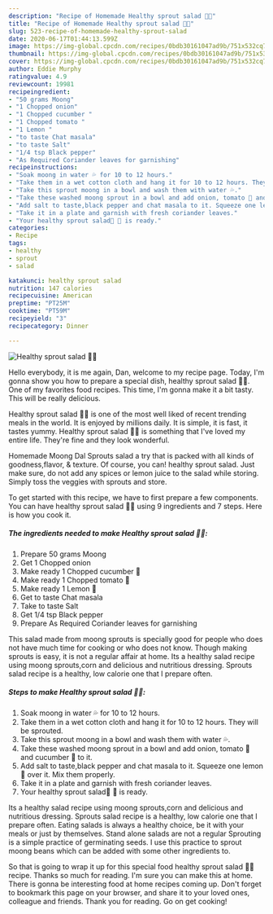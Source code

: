 ```yaml
---
description: "Recipe of Homemade Healthy sprout salad 🥗🥗"
title: "Recipe of Homemade Healthy sprout salad 🥗🥗"
slug: 523-recipe-of-homemade-healthy-sprout-salad
date: 2020-06-17T01:44:13.599Z
image: https://img-global.cpcdn.com/recipes/0bdb30161047ad9b/751x532cq70/healthy-sprout-salad-🥗🥗-recipe-main-photo.jpg
thumbnail: https://img-global.cpcdn.com/recipes/0bdb30161047ad9b/751x532cq70/healthy-sprout-salad-🥗🥗-recipe-main-photo.jpg
cover: https://img-global.cpcdn.com/recipes/0bdb30161047ad9b/751x532cq70/healthy-sprout-salad-🥗🥗-recipe-main-photo.jpg
author: Eddie Murphy
ratingvalue: 4.9
reviewcount: 19981
recipeingredient:
- "50 grams Moong"
- "1 Chopped onion"
- "1 Chopped cucumber "
- "1 Chopped tomato "
- "1 Lemon "
- "to taste Chat masala"
- "to taste Salt"
- "1/4 tsp Black pepper"
- "As Required Coriander leaves for garnishing"
recipeinstructions:
- "Soak moong in water 💦 for 10 to 12 hours."
- "Take them in a wet cotton cloth and hang it for 10 to 12 hours. They will be sprouted."
- "Take this sprout moong in a bowl and wash them with water 💦."
- "Take these washed moong sprout in a bowl and add onion, tomato 🍅 and cucumber 🥒 to it."
- "Add salt to taste,black pepper and chat masala to it. Squeeze one lemon 🍋 over it. Mix them properly."
- "Take it in a plate and garnish with fresh coriander leaves."
- "Your healthy sprout salad🥗 🥗 is ready."
categories:
- Recipe
tags:
- healthy
- sprout
- salad

katakunci: healthy sprout salad 
nutrition: 147 calories
recipecuisine: American
preptime: "PT25M"
cooktime: "PT59M"
recipeyield: "3"
recipecategory: Dinner

---
```



![Healthy sprout salad 🥗🥗](https://img-global.cpcdn.com/recipes/0bdb30161047ad9b/751x532cq70/healthy-sprout-salad-🥗🥗-recipe-main-photo.jpg)

Hello everybody, it is me again, Dan, welcome to my recipe page. Today, I'm gonna show you how to prepare a special dish, healthy sprout salad 🥗🥗. One of my favorites food recipes. This time, I'm gonna make it a bit tasty. This will be really delicious.

Healthy sprout salad 🥗🥗 is one of the most well liked of recent trending meals in the world. It is enjoyed by millions daily. It is simple, it is fast, it tastes yummy. Healthy sprout salad 🥗🥗 is something that I've loved my entire life. They're fine and they look wonderful.

Homemade Moong Dal Sprouts salad a try that is packed with all kinds of goodness,flavor, &amp; texture. Of course, you can! healthy sprout salad. Just make sure, do not add any spices or lemon juice to the salad while storing. Simply toss the veggies with sprouts and store.


To get started with this recipe, we have to first prepare a few components. You can have healthy sprout salad 🥗🥗 using 9 ingredients and 7 steps. Here is how you cook it.

<!--inarticleads1-->

##### The ingredients needed to make Healthy sprout salad 🥗🥗:

1. Prepare 50 grams Moong
1. Get 1 Chopped onion
1. Make ready 1 Chopped cucumber 🥒
1. Make ready 1 Chopped tomato 🍅
1. Make ready 1 Lemon 🍋
1. Get to taste Chat masala
1. Take to taste Salt
1. Get 1/4 tsp Black pepper
1. Prepare As Required Coriander leaves for garnishing


This salad made from moong sprouts is specially good for people who does not have much time for cooking or who does not know. Though making sprouts is easy, it is not a regular affair at home. Its a healthy salad recipe using moong sprouts,corn and delicious and nutritious dressing. Sprouts salad recipe is a healthy, low calorie one that I prepare often. 

<!--inarticleads2-->

##### Steps to make Healthy sprout salad 🥗🥗:

1. Soak moong in water 💦 for 10 to 12 hours.
1. Take them in a wet cotton cloth and hang it for 10 to 12 hours. They will be sprouted.
1. Take this sprout moong in a bowl and wash them with water 💦.
1. Take these washed moong sprout in a bowl and add onion, tomato 🍅 and cucumber 🥒 to it.
1. Add salt to taste,black pepper and chat masala to it. Squeeze one lemon 🍋 over it. Mix them properly.
1. Take it in a plate and garnish with fresh coriander leaves.
1. Your healthy sprout salad🥗 🥗 is ready.


Its a healthy salad recipe using moong sprouts,corn and delicious and nutritious dressing. Sprouts salad recipe is a healthy, low calorie one that I prepare often. Eating salads is always a healthy choice, be it with your meals or just by themselves. Stand alone salads are not a regular Sprouting is a simple practice of germinating seeds. I use this practice to sprout moong beans which can be added with some other ingredients to. 

So that is going to wrap it up for this special food healthy sprout salad 🥗🥗 recipe. Thanks so much for reading. I'm sure you can make this at home. There is gonna be interesting food at home recipes coming up. Don't forget to bookmark this page on your browser, and share it to your loved ones, colleague and friends. Thank you for reading. Go on get cooking!
